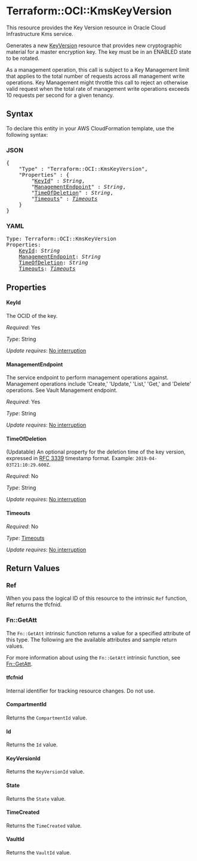 # Terraform::OCI::KmsKeyVersion

This resource provides the Key Version resource in Oracle Cloud Infrastructure Kms service.

Generates a new [KeyVersion](https://docs.cloud.oracle.com/iaas/api/#/en/key/release/KeyVersion/) resource that provides new cryptographic
material for a master encryption key. The key must be in an ENABLED state to be rotated.

As a management operation, this call is subject to a Key Management limit that applies to the total number 
of requests across all  management write operations. Key Management might throttle this call to reject an 
otherwise valid request when the total rate of management write operations exceeds 10 requests per second 
for a given tenancy.

## Syntax

To declare this entity in your AWS CloudFormation template, use the following syntax:

### JSON

<pre>
{
    "Type" : "Terraform::OCI::KmsKeyVersion",
    "Properties" : {
        "<a href="#keyid" title="KeyId">KeyId</a>" : <i>String</i>,
        "<a href="#managementendpoint" title="ManagementEndpoint">ManagementEndpoint</a>" : <i>String</i>,
        "<a href="#timeofdeletion" title="TimeOfDeletion">TimeOfDeletion</a>" : <i>String</i>,
        "<a href="#timeouts" title="Timeouts">Timeouts</a>" : <i><a href="timeouts.md">Timeouts</a></i>
    }
}
</pre>

### YAML

<pre>
Type: Terraform::OCI::KmsKeyVersion
Properties:
    <a href="#keyid" title="KeyId">KeyId</a>: <i>String</i>
    <a href="#managementendpoint" title="ManagementEndpoint">ManagementEndpoint</a>: <i>String</i>
    <a href="#timeofdeletion" title="TimeOfDeletion">TimeOfDeletion</a>: <i>String</i>
    <a href="#timeouts" title="Timeouts">Timeouts</a>: <i><a href="timeouts.md">Timeouts</a></i>
</pre>

## Properties

#### KeyId

The OCID of the key.

_Required_: Yes

_Type_: String

_Update requires_: [No interruption](https://docs.aws.amazon.com/AWSCloudFormation/latest/UserGuide/using-cfn-updating-stacks-update-behaviors.html#update-no-interrupt)

#### ManagementEndpoint

The service endpoint to perform management operations against. Management operations include 'Create,' 'Update,' 'List,' 'Get,' and 'Delete' operations. See Vault Management endpoint.

_Required_: Yes

_Type_: String

_Update requires_: [No interruption](https://docs.aws.amazon.com/AWSCloudFormation/latest/UserGuide/using-cfn-updating-stacks-update-behaviors.html#update-no-interrupt)

#### TimeOfDeletion

(Updatable) An optional property for the deletion time of the key version, expressed in [RFC 3339](https://tools.ietf.org/html/rfc3339) timestamp format. Example: `2019-04-03T21:10:29.600Z`.

_Required_: No

_Type_: String

_Update requires_: [No interruption](https://docs.aws.amazon.com/AWSCloudFormation/latest/UserGuide/using-cfn-updating-stacks-update-behaviors.html#update-no-interrupt)

#### Timeouts

_Required_: No

_Type_: <a href="timeouts.md">Timeouts</a>

_Update requires_: [No interruption](https://docs.aws.amazon.com/AWSCloudFormation/latest/UserGuide/using-cfn-updating-stacks-update-behaviors.html#update-no-interrupt)

## Return Values

### Ref

When you pass the logical ID of this resource to the intrinsic `Ref` function, Ref returns the tfcfnid.

### Fn::GetAtt

The `Fn::GetAtt` intrinsic function returns a value for a specified attribute of this type. The following are the available attributes and sample return values.

For more information about using the `Fn::GetAtt` intrinsic function, see [Fn::GetAtt](https://docs.aws.amazon.com/AWSCloudFormation/latest/UserGuide/intrinsic-function-reference-getatt.html).

#### tfcfnid

Internal identifier for tracking resource changes. Do not use.

#### CompartmentId

Returns the <code>CompartmentId</code> value.

#### Id

Returns the <code>Id</code> value.

#### KeyVersionId

Returns the <code>KeyVersionId</code> value.

#### State

Returns the <code>State</code> value.

#### TimeCreated

Returns the <code>TimeCreated</code> value.

#### VaultId

Returns the <code>VaultId</code> value.


